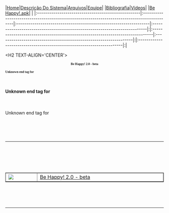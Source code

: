 |<a href='http://code.google.com/p/be-happy'>Home</a>|<a href='https://code.google.com/p/be-happy/wiki/DescricaoDoProjeto'>Descrição Do Sistema</a>|<a href='https://code.google.com/p/be-happy/wiki/Docs'>Arquivos</a>|<a href='https://code.google.com/p/be-happy/wiki/Desenvolvedores'>Equipe</a>| |<a href='https://code.google.com/p/be-happy/wiki/Bibliografia'>Bibliografia</a>|<a href='https://code.google.com/p/be-happy/wiki/Videos'>Vídeos</a>| |<a href='https://code.google.com/p/be-happy/wiki/apk'>Be Happy!.apk</a>| |
|:---------------------------------------------------|:--------------------------------------------------------------------------------------------|:------------------------------------------------------------------|:---------------------------------------------------------------------------|:|:------------------------------------------------------------------------------|:------------------------------------------------------------------|:|:----------------------------------------------------------------------|:|



&lt;H2 TEXT-ALIGN='CENTER'&gt;

<b>

<FONT FACE="TIMES" SIZE="1">

<p align='center'>Be Happy! 2.0 - beta</p>

Unknown end tag for </font>

<br>
<br>
Unknown end tag for </b><br>
<br>
<br>
<br>
Unknown end tag for </H2><br>
<br>
<br>
<br>
<br>
<hr><br>
<br>
<br>
<br>
<table cellpadding='4' border='1' cellspacing='4' width='595'>
<tr>
<td width='110' align='middle'>
<img src='http://i.imgur.com/xx33ThC.png' align='left' />
</td>

<td width='80%'> <a href='https://drive.google.com/file/d/0B5hIXVRKD54qWG9mVlZHdlpiTHc/edit?usp=sharing'>Be Happy! 2.0 - beta</a>
</td>
<tr>
</tr><tr> <table>

<br>

<br>
<br>
<hr><br>
<br>
<br>
<br>
<p align='center'><img src='http://i.imgur.com/Zzemjuf.jpg' alt='' align='middle' title='' />